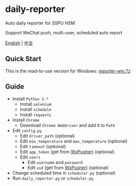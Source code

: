 # daily-reporter

Auto daily reporter for SSPU HSM

Support WeChat push, multi-user, scheduled auto report

[English](README.md) | [中文](README_zh-cn.md)

## Quick Start

This is the read-to-use version for Windows: [reporter-win.7z](https://github.com/ReekyStive/daily-reporter/releases/download/v1.3/reporter-win.7z)

## Guide

- Install `Python 3.*`
  - Install `selenium`
  - Install `schedule`
  - Install `requests`
- Install `Chrome`
  - Download `Chrome WebDriver` and add it to `Path`
- Edit `config.py`
  - Edit `driver_path` (optional)
  - Edit `min_temperature` and `max_temperature` (optional)
  - Edit `timeout` (optional)
  - Edit `app_token` (get from [WxPusher](https://wxpusher.zjiecode.com/)) (optional)
  - Edit `users`
    - Edit `username` and `password`
    - Edit `uid` (get from [WxPusher](https://wxpusher.zjiecode.com/)) (optional)
- Change scheduled time in `scheduler.py` (optional)
- Run `daily_reporter.py` or `scheduler.py`
